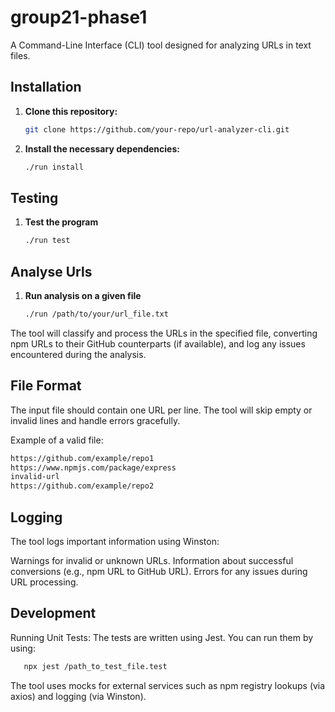 # group21-phase1

A Command-Line Interface (CLI) tool designed for analyzing URLs in text files.

## Installation

1. **Clone this repository:**
   ```bash
   git clone https://github.com/your-repo/url-analyzer-cli.git
2. **Install the necessary dependencies:**
   ```bash
   ./run install

## Testing
1. **Test the program**
   ```bash
   ./run test

## Analyse Urls
1. **Run analysis on a given file**
   ```bash
   ./run /path/to/your/url_file.txt
   
The tool will classify and process the URLs in the specified file, converting npm URLs to their GitHub counterparts (if available), and log any issues encountered during the analysis.

## File Format
The input file should contain one URL per line. The tool will skip empty or invalid lines and handle errors gracefully.

Example of a valid file: 
```bash
https://github.com/example/repo1
https://www.npmjs.com/package/express
invalid-url
https://github.com/example/repo2
```
## Logging
The tool logs important information using Winston:

Warnings for invalid or unknown URLs.
Information about successful conversions (e.g., npm URL to GitHub URL).
Errors for any issues during URL processing.

## Development
Running Unit Tests:
The tests are written using Jest. You can run them by using:

```bash
   npx jest /path_to_test_file.test
```
The tool uses mocks for external services such as npm registry lookups (via axios) and logging (via Winston).
